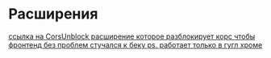 # Расширения 
[ссылка на CorsUnblock расширение которое разблокирует корс чтобы фронтенд без проблем стучался к беку ps. работает только в гугл хроме](https://chromewebstore.google.com/detail/cors-unblock/lfhmikememgdcahcdlaciloancbhjino)

